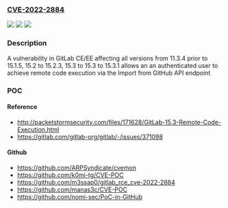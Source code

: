 ### [CVE-2022-2884](https://cve.mitre.org/cgi-bin/cvename.cgi?name=CVE-2022-2884)
![](https://img.shields.io/static/v1?label=Product&message=GitLab&color=blue)
![](https://img.shields.io/static/v1?label=Version&message=n%2Fa&color=blue)
![](https://img.shields.io/static/v1?label=Vulnerability&message=Improper%20neutralization%20of%20special%20elements%20used%20in%20an%20os%20command%20('os%20command%20injection')%20in%20GitLab&color=brighgreen)

### Description

A vulnerability in GitLab CE/EE affecting all versions from 11.3.4 prior to 15.1.5, 15.2 to 15.2.3, 15.3 to 15.3 to 15.3.1 allows an an authenticated user to achieve remote code execution via the Import from GitHub API endpoint

### POC

#### Reference
- http://packetstormsecurity.com/files/171628/GitLab-15.3-Remote-Code-Execution.html
- https://gitlab.com/gitlab-org/gitlab/-/issues/371098

#### Github
- https://github.com/ARPSyndicate/cvemon
- https://github.com/k0mi-tg/CVE-POC
- https://github.com/m3ssap0/gitlab_rce_cve-2022-2884
- https://github.com/manas3c/CVE-POC
- https://github.com/nomi-sec/PoC-in-GitHub

